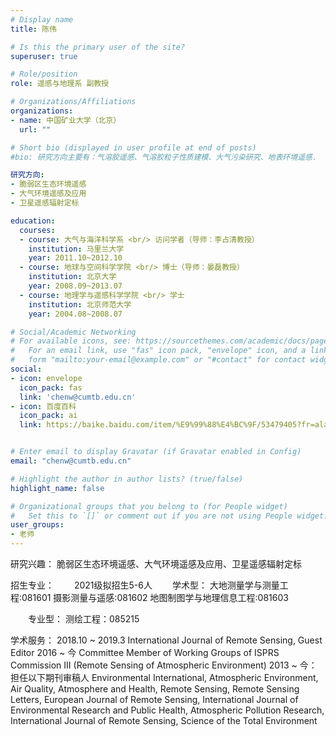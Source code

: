 ```yaml
---
# Display name
title: 陈伟

# Is this the primary user of the site?
superuser: true

# Role/position
role: 遥感与地理系 副教授

# Organizations/Affiliations
organizations:
- name: 中国矿业大学（北京）
  url: ""

# Short bio (displayed in user profile at end of posts)
#bio: 研究方向主要有：气溶胶遥感、气溶胶粒子性质建模、大气污染研究、地表环境遥感.

研究方向:
- 脆弱区生态环境遥感
- 大气环境遥感及应用
- 卫星遥感辐射定标

education:
  courses:
  - course: 大气与海洋科学系 <br/> 访问学者（导师：李占清教授）
    institution: 马里兰大学
    year: 2011.10~2012.10
  - course: 地球与空间科学学院 <br/> 博士（导师：晏磊教授）
    institution: 北京大学
    year: 2008.09~2013.07
  - course: 地理学与遥感科学学院 <br/> 学士
    institution: 北京师范大学
    year: 2004.08~2008.07

# Social/Academic Networking
# For available icons, see: https://sourcethemes.com/academic/docs/page-builder/#icons
#   For an email link, use "fas" icon pack, "envelope" icon, and a link in the
#   form "mailto:your-email@example.com" or "#contact" for contact widget.
social:
- icon: envelope
  icon_pack: fas
  link: 'chenw@cumtb.edu.cn'
- icon: 百度百科
  icon_pack: ai
  link: https://baike.baidu.com/item/%E9%99%88%E4%BC%9F/53479405?fr=aladdin


# Enter email to display Gravatar (if Gravatar enabled in Config)
email: "chenw@cumtb.edu.cn"

# Highlight the author in author lists? (true/false)
highlight_name: false

# Organizational groups that you belong to (for People widget)
#   Set this to `[]` or comment out if you are not using People widget.
user_groups:
- 老师
---
```

研究兴趣：
脆弱区生态环境遥感、大气环境遥感及应用、卫星遥感辐射定标

招生专业：
  2021级拟招生5-6人
  学术型：
大地测量学与测量工程:081601
摄影测量与遥感:081602
地图制图学与地理信息工程:081603

  专业型：
测绘工程：085215

学术服务：
2018.10 ~ 2019.3 International Journal of Remote Sensing, Guest Editor
2016 ~ 今 Committee Member of Working Groups of ISPRS Commission III (Remote Sensing of Atmospheric Environment)
2013 ~ 今：担任以下期刊审稿人
Environmental International, Atmospheric Environment, Air Quality, Atmosphere and Health, Remote Sensing, Remote Sensing Letters, European Journal of Remote Sensing, International Journal of Environmental Research and Public Health, Atmospheric Pollution Research, International Journal of Remote Sensing, Science of the Total Environment
